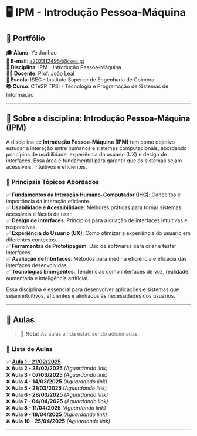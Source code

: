 # 🖥️ IPM - Introdução Pessoa-Máquina

## 📌 Portfólio

**🎓 Aluno**: Ye Junhao  
**📧 E-mail**: a2023124954@isec.pt  
**📖 Disciplina**: IPM - Introdução Pessoa-Máquina  
**👨‍🏫 Docente**: Prof. João Leal  
**🏫 Escola**: ISEC - Instituto Superior de Engenharia de Coimbra  
**📚 Curso**: CTeSP TPSI - Tecnologia e Programação de Sistemas de Informação  

---

## 📌 Sobre a disciplina: **Introdução Pessoa-Máquina (IPM)**  

A disciplina de **Introdução Pessoa-Máquina (IPM)** tem como objetivo estudar a interação entre humanos e sistemas computacionais, abordando princípios de usabilidade, experiência do usuário (UX) e design de interfaces. Essa área é fundamental para garantir que os sistemas sejam acessíveis, intuitivos e eficientes.  

### 🔹 **Principais Tópicos Abordados**  
✅ **Fundamentos da Interação Humano-Computador (IHC)**: Conceitos e importância da interação eficiente.  
✅ **Usabilidade e Acessibilidade**: Melhores práticas para tornar sistemas acessíveis e fáceis de usar.  
✅ **Design de Interfaces**: Princípios para a criação de interfaces intuitivas e responsivas.  
✅ **Experiência do Usuário (UX)**: Como otimizar a experiência do usuário em diferentes contextos.  
✅ **Ferramentas de Prototipagem**: Uso de softwares para criar e testar interfaces.  
✅ **Avaliação de Interfaces**: Métodos para medir a eficiência e eficácia das interfaces desenvolvidas.  
✅ **Tecnologias Emergentes**: Tendências como interfaces de voz, realidade aumentada e inteligência artificial.  

Essa disciplina é essencial para desenvolver aplicações e sistemas que sejam intuitivos, eficientes e alinhados às necessidades dos usuários.  

---

## 📌 Aulas  

> 📢 **Nota:** As aulas ainda estão sendo adicionadas.  

### 📅 **Lista de Aulas**
✅ **[Aula 1 - 21/02/2025](https://github.com/GameOverJY/IPM-Introducao-Pessoa-Maquina/blob/main/aula1.md)**  
❌ **Aula 2 - 28/02/2025** *(Aguardando link)*  
❌ **Aula 3 - 07/03/2025** *(Aguardando link)*  
❌ **Aula 4 - 14/03/2025** *(Aguardando link)*  
❌ **Aula 5 - 21/03/2025** *(Aguardando link)*  
❌ **Aula 6 - 28/03/2025** *(Aguardando link)*  
❌ **Aula 7 - 04/04/2025** *(Aguardando link)*  
❌ **Aula 8 - 11/04/2025** *(Aguardando link)*  
❌ **Aula 9 - 18/04/2025** *(Aguardando link)*  
❌ **Aula 10 - 25/04/2025** *(Aguardando link)*  

---
